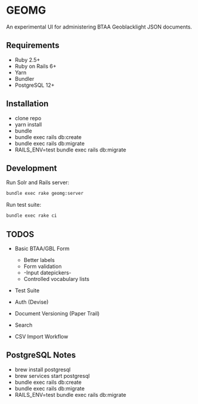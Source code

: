 # GEOMG

An experimental UI for administering BTAA Geoblacklight JSON documents.

## Requirements

* Ruby 2.5+
* Ruby on Rails 6+
* Yarn
* Bundler
* PostgreSQL 12+

## Installation

* clone repo
* yarn install
* bundle
* bundle exec rails db:create
* bundle exec rails db:migrate
* RAILS_ENV=test bundle exec rails db:migrate

## Development

Run Solr and Rails server:

```bash
bundle exec rake geomg:server
```

Run test suite:

```bash
bundle exec rake ci
```

## TODOS

* Basic BTAA/GBL Form
  - Better labels
  - Form validation
  - -Input datepickers-
  - Controlled vocabulary lists

* Test Suite
* Auth (Devise)
* Document Versioning (Paper Trail)
* Search
* CSV Import Workflow

## PostgreSQL Notes

* brew install postgresql
* brew services start postgresql
* bundle exec rails db:create
* bundle exec rails db:migrate
* RAILS_ENV=test bundle exec rails db:migrate
